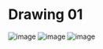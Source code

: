 Drawing 01
============

![image](https://user-images.githubusercontent.com/30430227/189830843-56eb7f2b-493a-449a-8cae-fb976c20db67.png)
![image](https://user-images.githubusercontent.com/30430227/189830906-d53503f5-499d-4af6-8b59-69a78a3b3cb2.png)
![image](https://user-images.githubusercontent.com/30430227/189830952-422e9f1a-c435-49c6-9069-5294be16f772.png)

